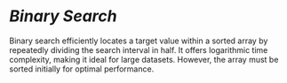 # ***Binary Search***

Binary search efficiently locates a target value within a sorted array by repeatedly dividing the search interval in half. It offers logarithmic time complexity, making it ideal for large datasets. However, the array must be sorted initially for optimal performance.